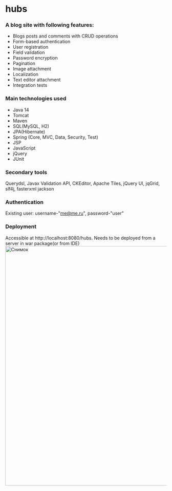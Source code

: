 # hubs

### A blog site with following features:
- Blogs posts and comments with CRUD operations
- Form-based authentication
- User registration
- Field validation
- Password encryption
- Pagination
- Image attachment
- Localization 
- Text editor attachment
- Integration tests
### Main technologies used
- Java 14
- Tomcat
- Maven
- SQL(MySQL, H2)
- JPA(Hibernate)
- Spring (Core, MVC, Data, Security, Test)
- JSP
- JavaScript
- jQuery
- JUnit 
### Secondary tools
Querydsl, Javax Validation API, CKEditor, Apache Tiles, jQuery UI, jqGrid, slf4j, fasterxml jackson
### Authentication
Existing user: username-"me@me.ru", password-"user"
### Deployment
Accessible at http://localhost:8080/hubs.
Needs to be deployed from a server in war package(or from IDE)
<img width="746" alt="Снимок" src="https://user-images.githubusercontent.com/61627180/98284229-de0d0600-1fb1-11eb-9a05-9fa5f197d3c4.PNG">

 
